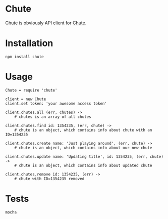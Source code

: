 # Chute

Chute is obviously API client for [Chute](http://getchute.com).

# Installation

`npm install chute`

# Usage

```coffee-script
Chute = require 'chute'

client = new Chute
client.set token: 'your awesome access token'

client.chutes.all (err, chutes) ->
	# chutes is an array of all chutes

client.chutes.find id: 1354235, (err, chute) ->
	# chute is an object, which contains info about chute with an ID=1354235

client.chutes.create name: 'Just playing around', (err, chute) ->
	# chute is an object, which contains info about our new chute

client.chutes.update name: 'Updating title', id: 1354235, (err, chute) ->
	# chute is an object, which contains info about updated chute

client.chutes.remove id: 1354235, (err) ->
	# chute with ID=1354235 removed
```

# Tests

`mocha`